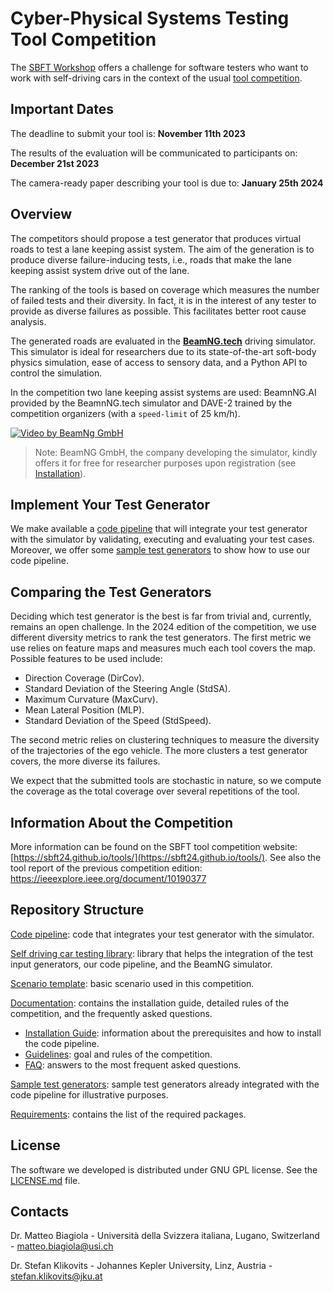 # Cyber-Physical Systems Testing Tool Competition #

The [SBFT Workshop](https://sbft24.github.io/) offers a challenge for software testers who want to work with self-driving cars in the context of the usual [tool competition](https://sbft24.github.io/tools/).

## Important Dates

The deadline to submit your tool is: **November 11th 2023**

The results of the evaluation will be communicated to participants on: **December 21st 2023**

The camera-ready paper describing your tool is due to: **January 25th 2024**

## Overview ##

The competitors should propose a test generator that produces virtual roads to test a lane keeping assist system. The aim of the generation is to produce diverse failure-inducing tests, i.e., roads that make the lane keeping assist system drive out of the lane. 

The ranking of the tools is based on coverage which measures the number of failed tests and their diversity. In fact, it is in the interest of any tester to provide as diverse failures as possible. This facilitates better root cause analysis. 

The generated roads are evaluated in the [**BeamNG.tech**](https://www.beamng.tech/) driving simulator.
This simulator is ideal for researchers due to its state-of-the-art soft-body physics simulation, ease of access to sensory data, and a Python API to control the simulation.

In the competition two lane keeping assist systems are used: BeamnNG.AI provided by the BeamnNG.tech simulator and DAVE-2 trained by the competition organizers (with a `speed-limit` of 25 km/h).

[![Video by BeamNg GmbH](https://github.com/BeamNG/BeamNGpy/raw/master/media/steering.gif)](https://github.com/BeamNG/BeamNGpy/raw/master/media/steering.gif)

>Note: BeamNG GmbH, the company developing the simulator, kindly offers it for free for researcher purposes upon registration (see [Installation](documentation/INSTALL.md)).

## Implement Your Test Generator ##

We make available a [code pipeline](code_pipeline) that will integrate your test generator with the simulator by validating, executing and evaluating your test cases. Moreover, we offer some [sample test generators](sample_test_generators/README.md) to show how to use our code pipeline.

## Comparing the Test Generators ##

Deciding which test generator is the best is far from trivial and, currently, remains an open challenge. In the 2024 edition of the competition, we use different diversity metrics to rank the test generators. The first metric we use relies on feature maps and measures much each tool covers the map. Possible features to be used include:

* Direction Coverage (DirCov).
* Standard Deviation of the Steering Angle (StdSA).
* Maximum Curvature (MaxCurv).
* Mean Lateral Position (MLP).
* Standard Deviation of the Speed (StdSpeed).

The second metric relies on clustering techniques to measure the diversity of the trajectories of the ego vehicle. The more clusters a test generator covers, the more diverse its failures.

We expect that the submitted tools are stochastic in nature, so we compute the coverage as the total coverage over several repetitions of the tool.

## Information About the Competition ##

More information can be found on the SBFT tool competition website: [https://sbft24.github.io/tools/](https://sbft24.github.io/tools/). See also the tool report of the previous competition edition: <https://ieeexplore.ieee.org/document/10190377>

## Repository Structure ##

[Code pipeline](code_pipeline): code that integrates your test generator with the simulator.

[Self driving car testing library](self_driving): library that helps the integration of the test input generators, our code pipeline, and the BeamNG simulator.

[Scenario template](levels_template/tig): basic scenario used in this competition.

[Documentation](documentation/README.md): contains the installation guide, detailed rules of the competition, and the frequently asked questions.

* [Installation Guide](documentation/INSTALL.md): information about the prerequisites and how to install the code pipeline.
* [Guidelines](documentation/GUIDELINES.md): goal and rules of the competition.
* [FAQ](documentation/FAQ.md): answers to the most frequent asked questions.

[Sample test generators](sample_test_generators/README.md): sample test generators already integrated with the code pipeline for illustrative purposes.

[Requirements](requirements.txt): contains the list of the required packages.

## License ##

The software we developed is distributed under GNU GPL license. See the [LICENSE.md](LICENSE.md) file.

## Contacts ##

Dr. Matteo Biagiola  - Università della Svizzera italiana, Lugano, Switzerland - matteo.biagiola@usi.ch

Dr. Stefan Klikovits - Johannes Kepler University, Linz, Austria - stefan.klikovits@jku.at
